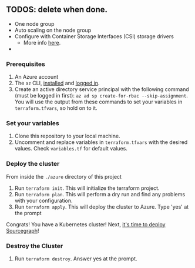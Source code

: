 ## TODOS: delete when done. 
- One node group
- Auto scaling on the node group
- Configure with Container Storage Interfaces (CSI) storage drivers
  - More info [here](https://learn.microsoft.com/en-us/azure/aks/csi-storage-drivers).
- 

### Prerequisites
1. An Azure account
2. The `az` CLI, [installed](https://learn.microsoft.com/en-us/cli/azure/install-azure-cli) and [logged in](https://learn.microsoft.com/en-us/cli/azure/authenticate-azure-cli).
3. Create an active directory service principal with the following command (must be logged in first): `az ad sp create-for-rbac --skip-assignment`. You will use the output from these commands to set your variables in `terraform.tfvars`, so hold on to it.

### Set your variables
1. Clone this repository to your local machine. 
2. Uncomment and replace variables in `terraform.tfvars` with the desired values. Check `variables.tf` for default values.

### Deploy the cluster
From inside the `./azure` directory of this project
1. Run `terraform init`. This will initialize the terraform project.
2. Run `terraform plan`. This will perform a dry run and find any problems with your configuration.
3. Run `terraform apply`. This will deploy the cluster to Azure. Type 'yes' at the prompt

Congrats! You have a Kubernetes cluster! Next, [it's time to deploy Sourcegraph](https://docs.sourcegraph.com/admin/deploy/kubernetes/configure)!

### Destroy the Cluster
1. Run `terraform destroy`. Answer yes at the prompt.

